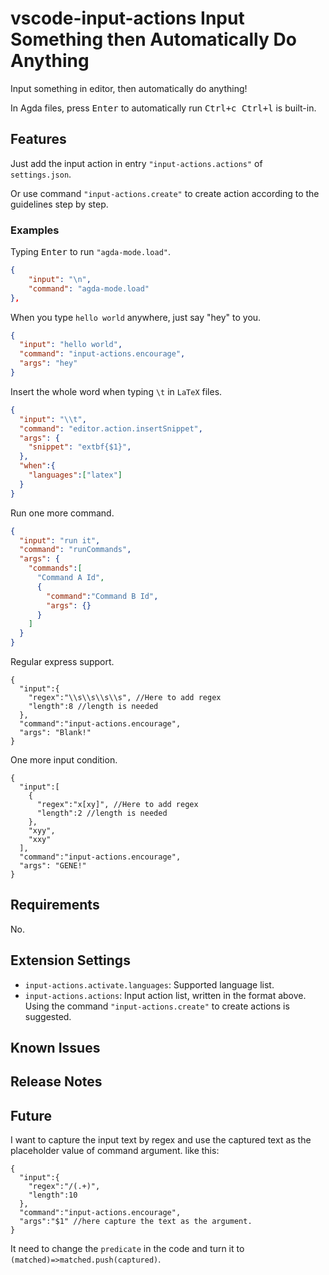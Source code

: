 # vscode-input-actions Input Something then Automatically Do Anything

Input something in editor, then automatically do anything!

In Agda files, press <kbd>Enter</kbd> to automatically run <kbd>Ctrl+c Ctrl+l</kbd> is built-in.

## Features

Just add the input action in entry `"input-actions.actions"` of `settings.json`.

Or use command `"input-actions.create"` to create action according to the guidelines step by step.

### Examples

Typing <kbd>Enter</kbd> to run `"agda-mode.load"`.

```json
{
    "input": "\n",
    "command": "agda-mode.load"
},
```

When you type `hello world` anywhere, just say "hey" to you.

```json
{
  "input": "hello world",
  "command": "input-actions.encourage",
  "args": "hey"
}
```

Insert the whole word when typing `\t` in `LaTeX` files.

```json
{
  "input": "\\t",
  "command": "editor.action.insertSnippet",
  "args": {
    "snippet": "extbf{$1}",
  },
  "when":{
    "languages":["latex"]
  }
}
```

Run one more command.

```json
{
  "input": "run it",
  "command": "runCommands",
  "args": {
    "commands":[
      "Command A Id",
      {
        "command":"Command B Id",
        "args": {}
      }
    ]
  }
}
```

Regular express support.

```json5
{
  "input":{
    "regex":"\\s\\s\\s\\s", //Here to add regex
    "length":8 //length is needed
  },
  "command":"input-actions.encourage",
  "args": "Blank!"
}
```

One more input condition.

```json5
{
  "input":[
    {
      "regex":"x[xy]", //Here to add regex
      "length":2 //length is needed
    },
    "xyy",
    "xxy"
  ],
  "command":"input-actions.encourage",
  "args": "GENE!"
}
```

## Requirements

No.

## Extension Settings

- `input-actions.activate.languages`: Supported language list.
- `input-actions.actions`: Input action list, written in the format above. Using the command `"input-actions.create"` to create actions is suggested.

## Known Issues



## Release Notes


## Future 

I want to capture the input text by regex and use the captured text as the placeholder value of command argument. like this:

```json5
{
  "input":{
    "regex":"/(.+)",
    "length":10
  },
  "command":"input-actions.encourage",
  "args":"$1" //here capture the text as the argument.
}
```

It need to change the `predicate` in the code and turn it to `(matched)=>matched.push(captured)`.

